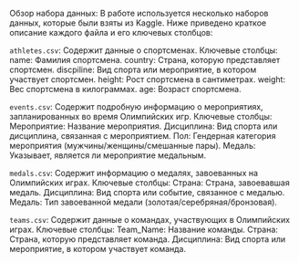 Обзор набора данных: 
В работе используется несколько наборов данных, которые были взяты из Kaggle. Ниже приведено краткое описание каждого файла и его ключевых столбцов:

`athletes.csv`: Содержит данные о спортсменах.
Ключевые столбцы: name: Фамилия спортсмена. country: Страна, которую представляет спортсмен. discpiline: Вид спорта или мероприятие, в котором участвует спортсмен. height: Рост спортсмена в сантиметрах. weight: Вес спортсмена в килограммах. age: Возраст спортсмена.

`events.csv`: Содержит подробную информацию о мероприятиях, запланированных во время Олимпийских игр.
Ключевые столбцы: Мероприятие: Название мероприятия. Дисциплина: Вид спорта или дисциплина, связанная с мероприятием. Пол: Гендерная категория мероприятия (мужчины/женщины/смешанные пары). Медаль: Указывает, является ли мероприятие медальным.

`medals.csv`: Содержит информацию о медалях, завоеванных на Олимпийских играх.
Ключевые столбцы: Страна: Страна, завоевавшая медаль. Дисциплина: Вид спорта или событие, связанное с медалью. Медаль: Тип завоеванной медали (золотая/серебряная/бронзовая).

`teams.csv`: Содержит данные о командах, участвующих в Олимпийских играх.
Ключевые столбцы: Team_Name: Название команды. Страна: Страна, которую представляет команда. Дисциплина: Вид спорта или мероприятие, в котором участвует команда.
